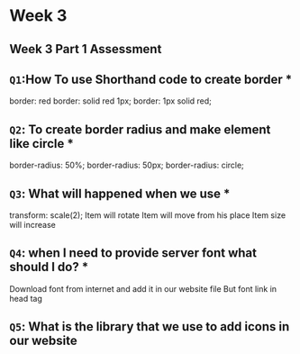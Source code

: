 # Week 3


## Week 3 Part 1 Assessment

## `Q1`:How To use Shorthand code to create border *

border: red
border: solid red 1px;
border: 1px solid red;

## `Q2`: To create border radius and make element like circle  *

border-radius: 50%;
border-radius: 50px;
border-radius: circle;

## `Q3`: What will happened when we use *

transform: scale(2); 
Item will rotate
Item will move from his place
Item size will increase

## `Q4`: when I need to provide server font what should I do? *

Download font from internet and add it in our website file
But font link in head tag


## `Q5`: What is the library that we use to add icons in our website
